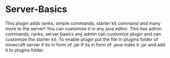 # Server-Basics
This plugin adds ranks, simple commands, starter kit command and many more to the server! You can customize it in any java editor. 
This has admin commands, ranks, server basics any admin can customize plugin and can customize the starter kit. 
To enable plugin put the file in plugins folder of minecraft server if its in form of .jar
If its in form of .java make it .jar and add it to plugins folder.
